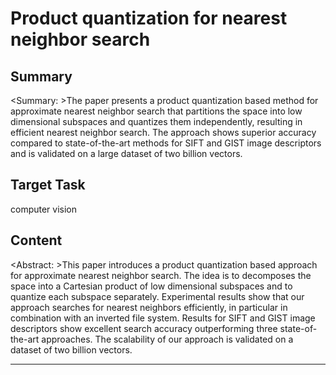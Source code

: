 # Product quantization for nearest neighbor search

## Summary

<Summary: >The paper presents a product quantization based method for approximate nearest neighbor search that partitions the space into low dimensional subspaces and quantizes them independently, resulting in efficient nearest neighbor search. The approach shows superior accuracy compared to state-of-the-art methods for SIFT and GIST image descriptors and is validated on a large dataset of two billion vectors.


## Target Task

computer vision

## Content

<Abstract: >This paper introduces a product quantization based approach for approximate nearest neighbor search. The idea is to decomposes the space into a Cartesian product of low dimensional subspaces and to quantize each subspace separately. Experimental results show that our approach searches for nearest neighbors efficiently, in particular in combination with an inverted file system. Results for SIFT and GIST image descriptors show excellent search accuracy outperforming three state-of-the-art approaches. The scalability of our approach is validated on a dataset of two billion vectors.



---

